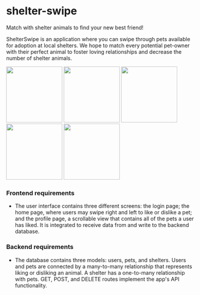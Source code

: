 # shelter-swipe

Match with shelter animals to find your new best friend!

ShelterSwipe is an application where you can swipe through pets available for adoption at local shelters. We hope to match every potential pet-owner with their perfect animal to foster loving relationships and decrease the number of shelter animals.


<img src="https://github.com/ronaldleung1/shelter-swipe/blob/main/loginscreen.jpeg?raw=true" width="150" /> <img src="https://github.com/ronaldleung1/shelter-swipe/blob/main/googlesignin.jpeg?raw=true" width="150" />
<img src="https://github.com/ronaldleung1/shelter-swipe/blob/main/cardview.jpeg?raw=true" width="150" /> <img src="https://github.com/ronaldleung1/shelter-swipe/blob/main/saveview.jpeg?raw=true" width="150" />
<img src="https://github.com/ronaldleung1/shelter-swipe/blob/main/profileview.jpeg?raw=true" width="150" />

### Frontend requirements
- The user interface contains three different screens: the login page; the home page, where users may swipe right and left to like or dislike a pet; and the profile page, a scrollable view that contains all of the pets a user has liked. It is integrated to receive data from and write to the backend database.
### Backend requirements
- The database contains three models: users, pets, and shelters. Users and pets are connected by a many-to-many relationship that represents liking or disliking an animal. A shelter has a one-to-many relationship with pets. GET, POST, and DELETE routes implement the app's API functionality.
